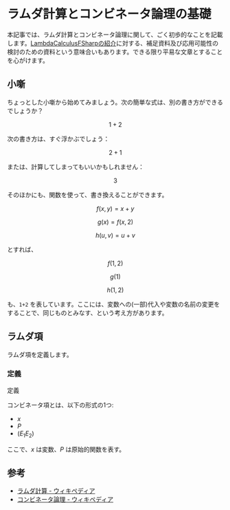 # ラムダ計算とコンビネータ論理の基礎

本記事では、ラムダ計算とコンビネータ論理に関して、ごく初歩的なことを記載します。[LambdaCalculusFSharpの紹介](../01_fsharp/library/LambdaCalculusFSharp.md)に対する、補足資料及び応用可能性の検討のための資料という意味合いもあります。できる限り平易な文章とすることを心がけます。

## 小噺

ちょっとした小噺から始めてみましょう。次の簡単な式は、別の書き方ができるでしょうか？

```math
1 + 2
```

次の書き方は、すぐ浮かぶでしょう：

```math
2 + 1
```

または、計算してしまってもいいかもしれません：

```math
3
```

そのほかにも、関数を使って、書き換えることができます。

```math
f(x, y) = x + y
```

```math
g(x) = f(x, 2)
```

```math
h(u, v) = u + v
```

とすれば、

```math
f(1, 2)
```

```math
g(1)
```

```math
h(1, 2)
```

も、`1+2` を表しています。ここには、変数への(一部)代入や変数の名前の変更をすることで、同じものとみなす、という考え方があります。

## ラムダ項

ラムダ項を定義します。

### 定義








定義

コンビネータ項とは、以下の形式の1つ:

- $x$
- $P$
- $(E_1 E_2)$

ここで、$x$ は変数、$P$ は原始的関数を表す。

## 参考

- [ラムダ計算 - ウィキペディア](https://ja.wikipedia.org/wiki/%E3%83%A9%E3%83%A0%E3%83%80%E8%A8%88%E7%AE%97)
- [コンビネータ論理 - ウィキペディア](https://ja.wikipedia.org/wiki/%E3%82%B3%E3%83%B3%E3%83%93%E3%83%8D%E3%83%BC%E3%82%BF%E8%AB%96%E7%90%86)
